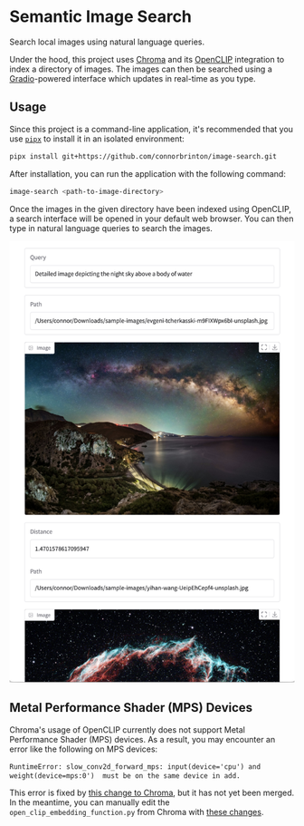 # Semantic Image Search

Search local images using natural language queries.

Under the hood, this project uses [Chroma](https://www.trychroma.com/) and its [OpenCLIP](https://github.com/mlfoundations/open_clip) integration to index a directory of images. The images can then be searched using a [Gradio](https://www.gradio.app/)-powered interface which updates in real-time as you type.

## Usage

Since this project is a command-line application, it's recommended that you use [`pipx`](https://github.com/pypa/pipx) to install it in an isolated environment:

```bash
pipx install git+https://github.com/connorbrinton/image-search.git
```

After installation, you can run the application with the following command:

```bash
image-search <path-to-image-directory>
```

Once the images in the given directory have been indexed using OpenCLIP, a search interface will be opened in your default web browser. You can then type in natural language queries to search the images.

![Demonstration of image search interface showing the query "Detailed image depicting the night sky above a body of water"](docs/images/sample-interface.png)

## Metal Performance Shader (MPS) Devices

Chroma's usage of OpenCLIP currently does not support Metal Performance Shader (MPS) devices. As a result, you may encounter an error like the following on MPS devices:

```
RuntimeError: slow_conv2d_forward_mps: input(device='cpu') and weight(device=mps:0')  must be on the same device in add.
```

This error is fixed by [this change to Chroma](https://github.com/chroma-core/chroma/pull/3295), but it has not yet been merged. In the meantime, you can manually edit the `open_clip_embedding_function.py` from Chroma with [these changes](https://github.com/connorbrinton/chroma/commit/7e7817a7b493760ba5f57040b5bca985f5b85e14).
